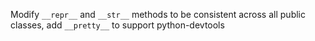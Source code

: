 Modify `__repr__` and `__str__` methods to be consistent across all public classes, add `__pretty__` to support
python-devtools
